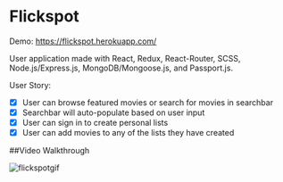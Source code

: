# Flickspot

Demo: https://flickspot.herokuapp.com/

User application made with React, Redux, React-Router, SCSS, Node.js/Express.js, MongoDB/Mongoose.js, and Passport.js.

User Story:

- [x] User can browse featured movies or search for movies in searchbar 
- [x] Searchbar will auto-populate based on user input
- [x] User can sign in to create personal lists
- [x] User can add movies to any of the lists they have created

##Video Walkthrough

![flickspotgif](https://user-images.githubusercontent.com/13504122/34472299-8902c6b8-ef67-11e7-86d9-6af577671f03.gif)
